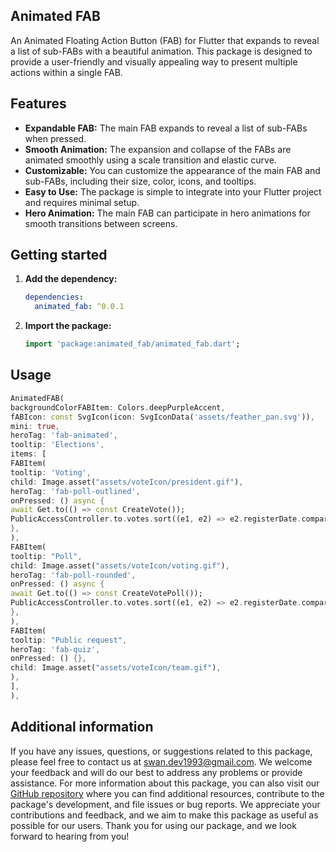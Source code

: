 
## Animated FAB

An Animated Floating Action Button (FAB) for Flutter that expands to reveal a list of sub-FABs with a beautiful animation. 
This package is designed to provide a user-friendly and visually appealing way to present multiple actions within a single FAB.


## Features

 - **Expandable FAB:** The main FAB expands to reveal a list of sub-FABs when pressed.
 - **Smooth Animation:** The expansion and collapse of the FABs are animated smoothly using a scale transition and elastic curve.
 - **Customizable:** You can customize the appearance of the main FAB and sub-FABs, including their size, color, icons, and tooltips.
 - **Easy to Use:** The package is simple to integrate into your Flutter project and requires minimal setup.
 - **Hero Animation:** The main FAB can participate in hero animations for smooth transitions between screens.

## Getting started


1.  **Add the dependency:**

    ```yaml
    dependencies:
      animated_fab: ^0.0.1
    ```
    
2.  **Import the package:**

    ```dart
    import 'package:animated_fab/animated_fab.dart';
    ```
    

## Usage


```dart
AnimatedFAB(
backgroundColorFABItem: Colors.deepPurpleAccent,
fABIcon: const SvgIcon(icon: SvgIconData('assets/feather_pan.svg')),
mini: true,
heroTag: 'fab-animated',
tooltip: 'Elections',
items: [
FABItem(
tooltip: 'Voting',
child: Image.asset("assets/voteIcon/president.gif"),
heroTag: 'fab-poll-outlined',
onPressed: () async {
await Get.to(() => const CreateVote());
PublicAccessController.to.votes.sort((e1, e2) => e2.registerDate.compareTo(e1.registerDate));
},
),
FABItem(
tooltip: "Poll",
child: Image.asset("assets/voteIcon/voting.gif"),
heroTag: 'fab-poll-rounded',
onPressed: () async {
await Get.to(() => const CreateVotePoll());
PublicAccessController.to.votes.sort((e1, e2) => e2.registerDate.compareTo(e1.registerDate));
},
),
FABItem(
tooltip: "Public request",
heroTag: 'fab-quiz',
onPressed: () {},
child: Image.asset("assets/voteIcon/team.gif"),
),
],
),
```

## Additional information

If you have any issues, questions, or suggestions related to this package, please feel free to contact us at [swan.dev1993@gmail.com](mailto:swan.dev1993@gmail.com). We welcome your feedback and will do our best to address any problems or provide assistance.
For more information about this package, you can also visit our [GitHub repository](https://github.com/SwanFlutter/animated_fab) where you can find additional resources, contribute to the package's development, and file issues or bug reports. We appreciate your contributions and feedback, and we aim to make this package as useful as possible for our users.
Thank you for using our package, and we look forward to hearing from you!
